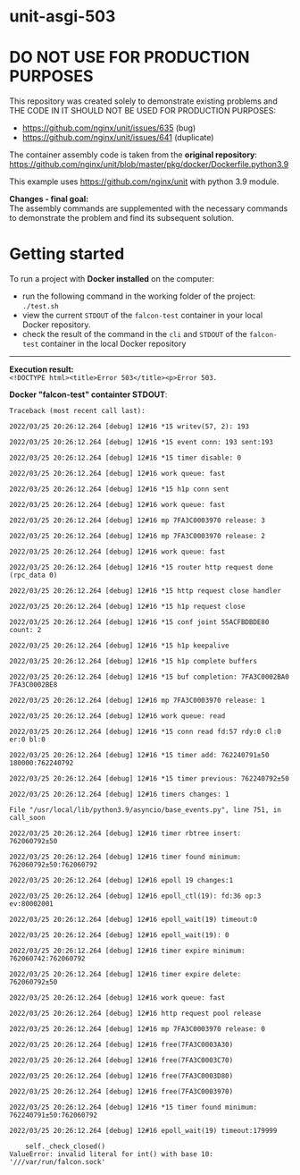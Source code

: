 # unit-asgi-503
# DO NOT USE FOR PRODUCTION PURPOSES

This repository was created solely to demonstrate existing problems 
and THE CODE IN IT SHOULD NOT BE USED FOR PRODUCTION PURPOSES:
- https://github.com/nginx/unit/issues/635 (bug)
- https://github.com/nginx/unit/issues/641 (duplicate)

The container assembly code is taken from the **original repository**:
https://github.com/nginx/unit/blob/master/pkg/docker/Dockerfile.python3.9

This example uses https://github.com/nginx/unit with python 3.9 module.

**Changes - final goal:**
<br>
The assembly commands are supplemented with the necessary commands 
to demonstrate the problem and find its subsequent solution.

# Getting started
To run a project with **Docker installed** on the computer: 
- run the following command in the working folder of the project:
`./test.sh`
- view the current `STDOUT` of the `falcon-test` container in your 
local Docker repository.
- check the result of the command in the `cli` and `STDOUT` of the `falcon-test` container in the local Docker repository
___
**Execution result:**
<br>
`<!DOCTYPE html><title>Error 503</title><p>Error 503.`

**Docker "falcon-test" containter STDOUT**:
```
Traceback (most recent call last):

2022/03/25 20:26:12.264 [debug] 12#16 *15 writev(57, 2): 193

2022/03/25 20:26:12.264 [debug] 12#16 *15 event conn: 193 sent:193

2022/03/25 20:26:12.264 [debug] 12#16 *15 timer disable: 0

2022/03/25 20:26:12.264 [debug] 12#16 work queue: fast

2022/03/25 20:26:12.264 [debug] 12#16 *15 h1p conn sent

2022/03/25 20:26:12.264 [debug] 12#16 work queue: fast

2022/03/25 20:26:12.264 [debug] 12#16 mp 7FA3C0003970 release: 3

2022/03/25 20:26:12.264 [debug] 12#16 mp 7FA3C0003970 release: 2

2022/03/25 20:26:12.264 [debug] 12#16 work queue: fast

2022/03/25 20:26:12.264 [debug] 12#16 *15 router http request done (rpc_data 0)

2022/03/25 20:26:12.264 [debug] 12#16 *15 http request close handler

2022/03/25 20:26:12.264 [debug] 12#16 *15 h1p request close

2022/03/25 20:26:12.264 [debug] 12#16 *15 conf joint 55ACFBDBDE80 count: 2

2022/03/25 20:26:12.264 [debug] 12#16 *15 h1p keepalive

2022/03/25 20:26:12.264 [debug] 12#16 *15 h1p complete buffers

2022/03/25 20:26:12.264 [debug] 12#16 *15 buf completion: 7FA3C0002BA0 7FA3C0002BE8

2022/03/25 20:26:12.264 [debug] 12#16 mp 7FA3C0003970 release: 1

2022/03/25 20:26:12.264 [debug] 12#16 work queue: read

2022/03/25 20:26:12.264 [debug] 12#16 *15 conn read fd:57 rdy:0 cl:0 er:0 bl:0

2022/03/25 20:26:12.264 [debug] 12#16 *15 timer add: 762240791±50 180000:762240792

2022/03/25 20:26:12.264 [debug] 12#16 *15 timer previous: 762240792±50

2022/03/25 20:26:12.264 [debug] 12#16 timers changes: 1

File "/usr/local/lib/python3.9/asyncio/base_events.py", line 751, in call_soon

2022/03/25 20:26:12.264 [debug] 12#16 timer rbtree insert: 762060792±50

2022/03/25 20:26:12.264 [debug] 12#16 timer found minimum: 762060792±50:762060792

2022/03/25 20:26:12.264 [debug] 12#16 epoll 19 changes:1

2022/03/25 20:26:12.264 [debug] 12#16 epoll_ctl(19): fd:36 op:3 ev:80002001

2022/03/25 20:26:12.264 [debug] 12#16 epoll_wait(19) timeout:0

2022/03/25 20:26:12.264 [debug] 12#16 epoll_wait(19): 0

2022/03/25 20:26:12.264 [debug] 12#16 timer expire minimum: 762060742:762060792

2022/03/25 20:26:12.264 [debug] 12#16 timer expire delete: 762060792±50

2022/03/25 20:26:12.264 [debug] 12#16 work queue: fast

2022/03/25 20:26:12.264 [debug] 12#16 http request pool release

2022/03/25 20:26:12.264 [debug] 12#16 mp 7FA3C0003970 release: 0

2022/03/25 20:26:12.264 [debug] 12#16 free(7FA3C0003A30)

2022/03/25 20:26:12.264 [debug] 12#16 free(7FA3C0003C70)

2022/03/25 20:26:12.264 [debug] 12#16 free(7FA3C0003D80)

2022/03/25 20:26:12.264 [debug] 12#16 free(7FA3C0003970)

2022/03/25 20:26:12.264 [debug] 12#16 *15 timer found minimum: 762240791±50:762060792

2022/03/25 20:26:12.264 [debug] 12#16 epoll_wait(19) timeout:179999

    self._check_closed()
ValueError: invalid literal for int() with base 10: '///var/run/falcon.sock'
```
